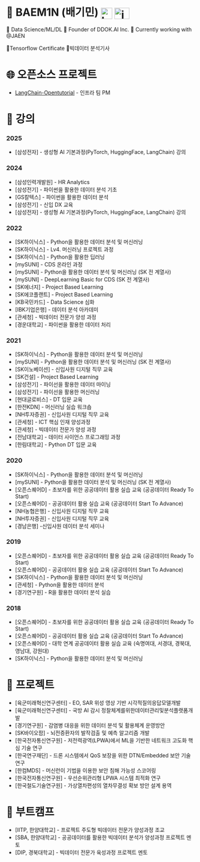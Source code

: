 # 👋 BAEM1N (배기민) <a href="https://baem1n.dev/" target="blank"> <img align="center" src="https://upload.wikimedia.org/wikipedia/commons/thumb/9/91/Octicons-mark-github.svg/2048px-Octicons-mark-github.svg.png" alt="baem1n" height="30" width="30" /></a> <a href="https://www.linkedin.com/in/baem1n/" target="blank"> <img align="center" src="https://raw.githubusercontent.com/rahuldkjain/github-profile-readme-generator/master/src/images/icons/Social/linked-in-alt.svg" alt="in/baem1n" height="30" width="40" /></a>

📌 Data Science/ML/DL 📌 Founder of DDOK.AI Inc. 📌 Currently working with @JAEN

🏅Tensorflow Certificate 🏅빅데이터 분석기사

# 🌐 오픈소스 프로젝트
- [LangChain-Opentutorial](https://github.com/LangChain-OpenTutorial/LangChain-OpenTutorial) - 인프라 팀 PM


# 🎤 강의
### 2025
- \[삼성전자\] -  생성형 AI 기본과정(PyTorch, HuggingFace, LangChain) 강의
### 2024
- \[삼성인력개발원\] -  HR Analytics
- \[삼성전기\] - 파이썬을 활용한 데이터 분석 기초
- \[GS칼텍스\] - 파이썬을 활용한 데이터 분석
- \[삼성전기\] -  신입 DX 교육
- \[삼성전자\] -  생성형 AI 기본과정(PyTorch, HuggingFace, LangChain) 강의
### 2022
- \[SK하이닉스\] - Python을 활용한 데이터 분석 및 머신러닝
- \[SK하이닉스\] - Lv4. 머신러닝 프로젝트 과정
- \[SK하이닉스\] - Python을 활용한 딥러닝
- \[mySUNI] - CDS 온라인 과정
- \[mySUNI] - Python을 활용한 데이터 분석 및 머신러닝 (SK 전 계열사)
- \[mySUNI] - DeepLearning Basic for CDS (SK 전 계열사)
- \[SK에너지\] - Project Based Learning
- \[SK에코플랜트\] - Project Based Learning
- \[KB국민카드] - Data Science 심화
- \[IBK기업은행\] - 데이터 분석 아카데미
- \[관세청\] - 빅데이터 전문가 양성 과정
- \[경운대학교\] - 파이썬을 활용한 데이터 처리
### 2021
- \[SK하이닉스\] - Python을 활용한 데이터 분석 및 머신러닝
- \[mySUNI] - Python을 활용한 데이터 분석 및 머신러닝 (SK 전 계열사)
- \[SK이노베이션\] - 신입사원 디지털 직무 교육
- \[SK건설\] - Project Based Learning
- \[삼성전기\] - 파이선을 활용한 데이터 마이닝
- \[삼성전기\] - 파이선을 활용한 머신러닝
- \[현대글로비스\] - DT 입문 교육
- \[한전KDN\] - 머신러닝 실습 워크숍
- \[NH투자증권\] - 신입사원 디지털 직무 교육
- \[관세청\] - ICT 핵심 인재 양성과정
- \[관세청\] - 빅데이터 전문가 양성 과정
- \[전남대학교\] - 데이터 사이언스 프로그래밍 과정
- \[한림대학교\] - Python DT 입문 교육
### 2020
- \[SK하이닉스\] - Python을 활용한 데이터 분석 및 머신러닝
- \[mySUNI] - Python을 활용한 데이터 분석 및 머신러닝 (SK 전 계열사)
- \[오픈스퀘어D\] - 초보자를 위한 공공데이터 활용 실습 교육 (공공데이터 Ready To Start)
- \[오픈스퀘어D\] - 공공데이터 활용 실습 교육 (공공데이터 Start To Advance)
- \[NH농협은행\] - 신입사원 디지털 직무 교육
- \[NH투자증권\] - 신입사원 디지털 직무 교육
- \[경남은행\] -신입사원 데이터 분석 세미나
### 2019
- \[오픈스퀘어D\] - 초보자를 위한 공공데이터 활용 실습 교육 (공공데이터 Ready To Start)
- \[오픈스퀘어D\] - 공공데이터 활용 실습 교육 (공공데이터 Start To Advance)
- \[SK하이닉스\] - Python을 활용한 데이터 분석 및 머신러닝
- \[관세청\] - Python을 활용한 데이터 분석
- \[경기연구원\] - R을 활용한 데이터 분석 실습
### 2018
- \[오픈스퀘어D\] - 초보자를 위한 공공데이터 활용 실습 교육 (공공데이터 Ready To Start)
- \[오픈스퀘어D\] - 공공데이터 활용 실습 교육 (공공데이터 Start To Advance)
- \[오픈스퀘어D\] - 대학 연계 공공데이터 활용 실습 교육 (숙명여대, 서경대, 경북대, 영남대, 강원대)
- \[SK하이닉스\] - Python을 활용한 데이터 분석 및 머신러닝
  
# 📁 프로젝트 
- \[육군미래혁신연구센터\] - EO, SAR 위성 영상 기반 시각적질의응답모델개발
- \[육군미래혁신연구센터\] - 국방 AI 감시 정찰체계를위한데이터관리및분석플랫폼개발
- \[경기연구원\] - 감염병 대응을 위한 데이터 분석 및 활용체계 운영방안
- \[SK바이오팜\] - 뇌전증환자의 발작검출 및 예측 알고리즘 개발
- \[한국전자통신연구원\] - 저전력광역(LPWA)에서 ML을 기반한 네트워크 고도화 핵심 기술 연구
- \[한국연구재단\] - 드론 시스템에서 QoS 보장을 위한 DTN/Embedded 보안 기술 연구
- \[한컴MDS\] - 머신런이 기법을 이용한 보안 침해 가능성 스코어링
- \[한국전자통신연구원\] - 우선순위관리형 LPWA 시스템 최적화 연구
- \[한국철도기술연구원\] - 가상열차편성의 열차무결성 확보 방안 설계 용역

# 🚀 부트캠프
- \[IITP, 한양대학교\] - 프로젝트 주도형 빅데이터 전문가 양성과정 조교
- \[SBA, 한양대학교\] - 공공데이터를 활용한 빅데이터 분석가 양성과정 프로젝트 멘토
- \[DIP, 경북대학교\] - 빅데이터 전문가 육성과정 프로젝트 멘토
